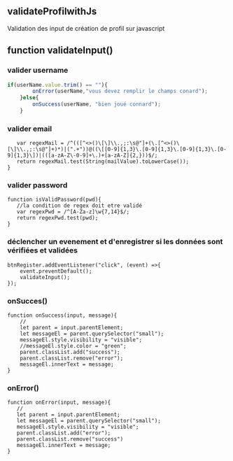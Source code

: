 ## validateProfilwithJs
Validation des input de création de profil sur javascript

## function validateInput()
###  valider username
```js
if(userName.value.trim() == ""){
        onError(userName,"vous devez remplir le champs conard");
    }else{
        onSuccess(userName, "bien joué connard");
    }
  ```
 ### valider email 
 ```function isValidEmail(mailValue){
    var regexMail = /^(([^<>()\[\]\\.,;:\s@"]+(\.[^<>()\[\]\\.,;:\s@"]+)*)|(".+"))@((\[[0-9]{1,3}\.[0-9]{1,3}\.[0-9]{1,3}\.[0-9]{1,3}\])|(([a-zA-Z\-0-9]+\.)+[a-zA-Z]{2,}))$/;
    return regexMail.test(String(mailValue).toLowerCase());
}
 ```
 ### valider password
 ```
 function isValidPassword(pwd){
    //la condition de regex doit etre validé 
    var regexPwd = /^[A-Za-z]\w{7,14}$/;
    return regexPwd.test(pwd);
}
 ```
 ### déclencher un evenement et d'enregistrer si les données sont vérifiées et validées
```
btnRegister.addEventListener("click", (event) =>{
    event.preventDefault();
    validateInput();
});
 ```
### onSucces()
```
function onSuccess(input, message){
    //
    let parent = input.parentElement;
    let messageEl = parent.querySelector("small");
    messageEl.style.visibility = "visible";
    //messageEl.style.color = "green";
    parent.classList.add("success");
    parent.classList.remove("error");
    messageEl.innerText = message;
}
 ```
### onError()
 ```
 function onError(input, message){
    //
    let parent = input.parentElement;
    let messageEl = parent.querySelector("small");
    messageEl.style.visibility = "visible";
    parent.classList.add("error");
    parent.classList.remove("success")
    messageEl.innerText = message;
}
```
